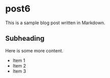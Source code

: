 # post6

This is a sample blog post written in Markdown.

## Subheading

Here is some more content.

- Item 1
- Item 2
- Item 3